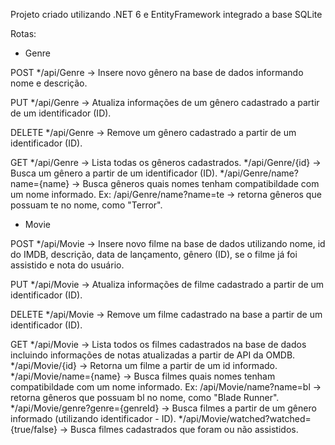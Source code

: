 Projeto criado utilizando .NET 6 e EntityFramework integrado a base SQLite

Rotas:

- Genre

POST
*/api/Genre -> Insere novo gênero na base de dados informando nome e descrição.

PUT
*/api/Genre -> Atualiza informações de um gênero cadastrado a partir de um identificador (ID).

DELETE
*/api/Genre -> Remove um gênero cadastrado a partir de um identificador (ID).

GET
*/api/Genre -> Lista todas os gêneros cadastrados.
*/api/Genre/{id} -> Busca um gênero a partir de um identificador (ID).
*/api/Genre/name?name={name} -> Busca gêneros quais nomes tenham compatibildade com um nome informado. Ex: /api/Genre/name?name=te -> retorna gêneros que possuam te no nome, como "Terror".

- Movie

POST
*/api/Movie -> Insere novo filme na base de dados utilizando nome, id do IMDB, descrição, data de lançamento, gênero (ID), se o filme já foi assistido e nota do usuário.

PUT
*/api/Movie -> Atualiza informações de filme cadastrado a partir de um identificador (ID).

DELETE
*/api/Movie -> Remove um filme cadastrado na base a partir de um identificador (ID).

GET
*/api/Movie -> Lista todos os filmes cadastrados na base de dados incluindo informações de notas atualizadas a partir de API da OMDB.
*/api/Movie/{id} -> Retorna um filme a partir de um id informado.
*/api/Movie/name={name} -> Busca filmes quais nomes tenham compatibildade com um nome informado. Ex: /api/Movie/name?name=bl -> retorna gêneros que possuam bl no nome, como "Blade Runner".
*/api/Movie/genre?genre={genreId} -> Busca filmes a partir de um gênero informado (utilizando identificador - ID).
*/api/Movie/watched?watched={true/false} -> Busca filmes cadastrados que foram ou não assistidos.

